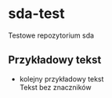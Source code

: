 # sda-test
Testowe repozytorium sda
## Przykładowy tekst
* kolejny przykładowy tekst  
Tekst bez znaczników
